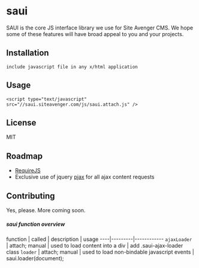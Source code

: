 saui
=============

SAUI is the core JS interface library we use for Site Avenger CMS.  We hope some of these features will have broad appeal to you and your projects. 



Installation
-----------

    include javascript file in any x/html application
    
Usage
-----------

	<script type="text/javascript" src="//saui.siteavenger.com/js/saui.attach.js" />

License
-----
MIT

Roadmap
------------
* [RequireJS](http://requirejs.org/)
* Exclusive use of jquery [pjax](https://github.com/defunkt/jquery-pjax) for all ajax content requests

Contributing
------------

Yes, please. More coming soon.

##### saui function overview

function | called | description | usage
----|---------|------------
`ajaxLoader` | attach; manual | used to load content into a div | add .saui-ajax-loader class
`loader` | attach; manual | used to load non-bindable javascript events | saui.loader(document);

